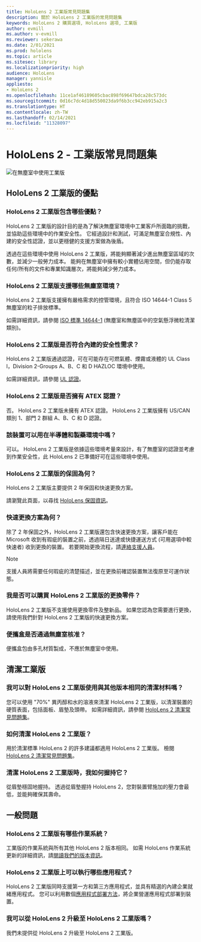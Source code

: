 ```yaml
---
title: HoloLens 2 工業版常見問題集
description: 關於 HoloLens 2 工業版的常見問題集
keywords: HoloLens 2 購買選項, HoloLens 選項, 工業版
author: evmill
ms.author: v-evmill
ms.reviewer: sekerawa
ms.date: 2/01/2021
ms.prod: hololens
ms.topic: article
ms.sitesec: library
ms.localizationpriority: high
audience: HoloLens
manager: yannisle
appliesto:
- HoloLens 2
ms.openlocfilehash: 11ce1af46189605cbac898f69647bdca28c573dc
ms.sourcegitcommit: 0d16c7dc4d18d550023da9f6b3cc942eb915a2c3
ms.translationtype: HT
ms.contentlocale: zh-TW
ms.lasthandoff: 02/14/2021
ms.locfileid: "11328097"
---
```

# HoloLens 2 - 工業版常見問題集

![在無塵室中使用工業版](./images/industrial-sku-with-remote-assist.png)

## HoloLens 2 工業版的優點

### HoloLens 2 工業版包含哪些優點？

HoloLens 2 工業版的設計目的是為了解決無塵室環境中工業客戶所面臨的挑戰，並協助這些環境中的作業安全性。 它經過設計和測試，可滿足無塵室合規性、內建的安全性認證，並以更穩健的支援方案做為後盾。

透過在這些環境中使用 HoloLens 2 工業版，將能夠顯著減少進出無塵室區域的次數，並減少一般勞力成本。 能夠在無塵室中擁有較小實體佔用空間，但仍能存取任何/所有的文件和專業知識層次，將能夠減少勞力成本。

### HoloLens 2 工業版支援哪些無塵室環境？

HoloLens 2 工業版支援擁有嚴格需求的控管環境，且符合 ISO 14644-1 Class 5 無塵室的粒子排放標準。

如需詳細資訊，請參閱 [ISO 標準 14644-1](https://www.iso.org/standard/53394.html) (無塵室和無塵區中的空氣懸浮微粒清潔類別)。

### HoloLens 2 工業版是否符合內建的安全性需求？

HoloLens 2 工業版通過認證，可在可能存在可燃氣體、煙霧或液體的 UL Class I，Division 2-Groups A、B、C 和 D HAZLOC 環境中使用。

如需詳細資訊，請參閱 [UL 認證](https://www.ul.com/services/ul-and-c-ul-hazardous-areas-certification-north-america?csrf-token=CIwNZNlR4XbisJF39I8yWnWX9wX4WFoz&amp;Search=UL+Class+I%2C+Dev+2+&amp;search-submit=Search)。

### HoloLens 2 工業版是否擁有 ATEX 認證？

否。 HoloLens 2 工業版未擁有 ATEX 認證。 HoloLens 2 工業版擁有 US/CAN 類別 1、部門 2 群組 A、B、C 和 D 認證。

### 該裝置可以用在半導體和製藥環境中嗎？

可以。 HoloLens 2 工業版是依據這些環境考量來設計，有了無塵室的認證並考慮到作業安全性，此 HoloLens 2 已準備好可在這些環境中使用。

### HoloLens 2 工業版的保固為何？

HoloLens 2 工業版主要提供 2 年保固和快速更換方案。

請瀏覽此頁面，以尋找 [HoloLens 保固資訊](https://support.microsoft.com/warranty)。

### 快速更換方案為何？

除了 2 年保固之外，HoloLens 2 工業版還包含快速更換方案，讓客戶能在 Microsoft 收到有瑕疵的裝置之前，透過隔日送達或快捷運送方式 (可用選項中較快速者) 收到更換的裝置。 若要開始更換流程，請[連絡支援人員](https://aka.ms/hololenssupport)。

> [!NOTE]
> 支援人員將需要任何瑕疵的清楚描述，並在更換前確認裝置無法復原至可運作狀態。

### 我是否可以購買 HoloLens 2 工業版的更換零件？

HoloLens 2 工業版不支援使用更換零件及整新品。 如果您認為您需要進行更換，請使用我們針對 HoloLens 2 工業版的快速更換方案。

### 便攜盒是否通過無塵室核准？

便攜盒包由多孔材質製成，不應於無塵室中使用。

## 清潔工業版

### 我可以對 HoloLens 2 工業版使用與其他版本相同的清潔材料嗎？

您可以使用 &quot;70%&quot; 異丙醇和水的溶液來清潔 HoloLens 2 工業版，以清潔裝置的硬質表面，包括面板、眉墊及頭帶。 如需詳細資訊，請參閱 [HoloLens 2 清潔常見問題集](https://docs.microsoft.com/hololens/hololens2-maintenance)。

### 如何清潔 HoloLens 2 工業版？

用於清潔標準 HoloLens 2 的許多建議都適用 HoloLens 2 工業版。 檢閱 [HoloLens 2 清潔常見問題集](https://docs.microsoft.com/hololens/hololens2-maintenance)。

### 清潔 HoloLens 2 工業版時，我如何握持它？

從眉墊穩固地握持。 透過從眉墊握持 HoloLens 2，您對裝置臂施加的壓力會最低，並能夠確保其壽命。

## 一般問題

### HoloLens 2 工業版有哪些作業系統？

工業版的作業系統與所有其他 HoloLens 2 版本相同。 如需 HoloLens 作業系統更新的詳細資訊，請[閱讀我們的版本資訊](hololens-release-notes.md)。

### HoloLens 2 工業版上可以執行哪些應用程式？

HoloLens 2 工業版同時支援第一方和第三方應用程式，並具有精選的內建企業就緒應用程式。 您可以利用數個[應用程式部署方法](https://docs.microsoft.com/hololens/app-deploy-overview)，將企業營運應用程式部署到裝置。

### 我可以從 HoloLens 2 升級至 HoloLens 2 工業版嗎？

我們未提供從 HoloLens 2 升級至 HoloLens 2 工業版。
